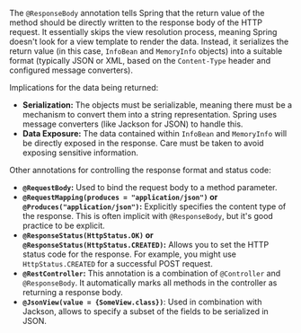 The `@ResponseBody` annotation tells Spring that the return value of the method should be directly written to the response body of the HTTP request. It essentially skips the view resolution process, meaning Spring doesn't look for a view template to render the data.  Instead, it serializes the return value (in this case, `InfoBean` and `MemoryInfo` objects) into a suitable format (typically JSON or XML, based on the `Content-Type` header and configured message converters).

Implications for the data being returned:

*   **Serialization:** The objects must be serializable, meaning there must be a mechanism to convert them into a string representation. Spring uses message converters (like Jackson for JSON) to handle this.
*   **Data Exposure:** The data contained within `InfoBean` and `MemoryInfo` will be directly exposed in the response.  Care must be taken to avoid exposing sensitive information.

Other annotations for controlling the response format and status code:

*   **`@RequestBody`:** Used to bind the request body to a method parameter.
*   **`@RequestMapping(produces = "application/json")` or `@Produces("application/json")`:** Explicitly specifies the content type of the response. This is often implicit with `@ResponseBody`, but it's good practice to be explicit.
*   **`@ResponseStatus(HttpStatus.OK)` or `@ResponseStatus(HttpStatus.CREATED)`:**  Allows you to set the HTTP status code for the response. For example, you might use `HttpStatus.CREATED` for a successful POST request.
*   **`@RestController`:** This annotation is a combination of `@Controller` and `@ResponseBody`. It automatically marks all methods in the controller as returning a response body.
*   **`@JsonView(value = {SomeView.class})`**: Used in combination with Jackson, allows to specify a subset of the fields to be serialized in JSON.